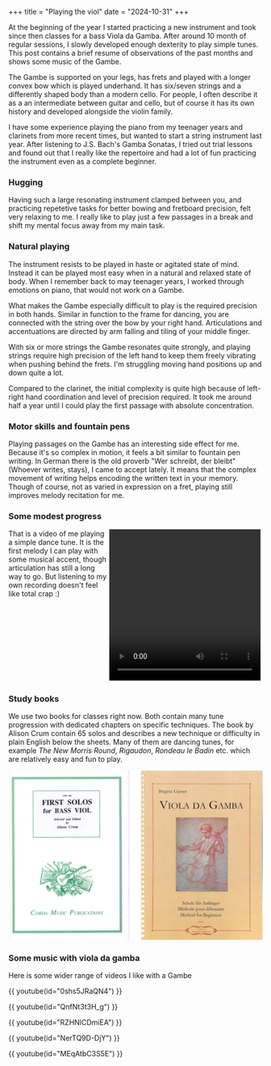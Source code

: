 +++
title = "Playing the viol"
date = "2024-10-31"
+++

At the beginning of the year I started practicing a new instrument and took since then classes for a bass Viola da Gamba. After around 10 month of regular sessions, I slowly developed enough dexterity to play simple tunes. This post contains a brief resume of observations of the past months and shows some music of the Gambe.

<!-- more -->

The Gambe is supported on your legs, has frets and played with a longer convex bow which is played underhand. It has six/seven strings and a differently shaped body than a modern cello. For people, I often describe it as a an intermediate between guitar and cello, but of course it has its own history and developed alongside the violin family.

I have some experience playing the piano from my teenager years and clarinets from more recent times, but wanted to start a string instrument last year. After listening to J.S. Bach's Gamba Sonatas, I tried out trial lessons and found out that I really like the repertoire and had a lot of fun practicing the instrument even as a complete beginner.

### Hugging

Having such a large resonating instrument clamped between you, and practicing repetetive tasks for better bowing and fretboard precision, felt very relaxing to me. I really like to play just a few passages in a break and shift my mental focus away from my main task.

### Natural playing

The instrument resists to be played in haste or agitated state of mind. Instead it can be played most easy when in a natural and relaxed state of body. When I remember back to may teenager years, I worked through emotions on piano, that would not work on a Gambe.

What makes the Gambe especially difficult to play is the required precision in both hands. Similar in function to the frame for dancing, you are connected with the string over the bow by your right hand. Articulations and accentuations are directed by arm falling and tiling of your middle finger.

With six or more strings the Gambe resonates quite strongly, and playing strings require high precision of the left hand to keep them freely vibrating when pushing behind the frets. I'm struggling moving hand positions up and down quite a lot.

Compared to the clarinet, the initial complexity is quite high because of left-right hand coordination and level of precision required. It took me around half a year until I could play the first passage with absolute concentration.

### Motor skills and fountain pens

Playing passages on the Gambe has an interesting side effect for me. Because it's so complex in motion, it feels a bit similar to fountain pen writing. In German there is the old proverb "Wer schreibt, der bleibt" (Whoever writes, stays), I came to accept lately. It means that the complex movement of writing helps encoding the written text in your memory. Though of course, not as varied in expression on a fret, playing still improves melody recitation for me.

### Some modest progress

 <div style="width: 100%; overflow: hidden;">
     <div style="width: 200px; float: left;"> 
        That is a video of me playing a simple dance tune. It is the first melody I can play with some musical accent, though articulation has still a long way to go. But listening to my own recording doesn't feel like total crap :)
     </div>
     <div style="margin-left: 100px;">
        <video src="record.webm" width="300" height="300" controls></video>
    </div>
</div>

### Study books

We use two books for classes right now. Both contain many tune progression with dedicated chapters on specific techniques. The book by Alison Crum contain 65 solos and describes a new technique or difficulty in plain English below the sheets. Many of them are dancing tunes, for example _The New Morris Round_, _Rigaudon_, _Rondeau le Badin_ etc. which are relatively easy and fun to play.

![Viola da Gamba books](./hefte.png)

### Some music with viola da gamba

Here is some wider range of videos I like with a Gambe

{{ youtube(id="0shs5JRaQN4") }}

{{ youtube(id="QnfNt3t3H_g") }}

{{ youtube(id="RZHNlCDmiEA") }}

{{ youtube(id="NerTQ9D-DjY") }}

{{ youtube(id="MEqAtbC3S5E") }}

